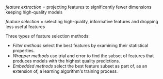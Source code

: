 *feature extraction* = projecting features to significantly fewer dimensions keeping high-quality models

*feature selection* = selecting high-quality, informative features and dropping less useful features

Three types of feature selection methods:
- *Filter methods* select the best features by examining their statistical properties.
- *Wrapper methods* use trial and error to find the subset of features
that produces models with the highest quality predictions.
- *Embedded methods* select the best feature subset as part of, as an extension of,
a learning algorithm's training process.

